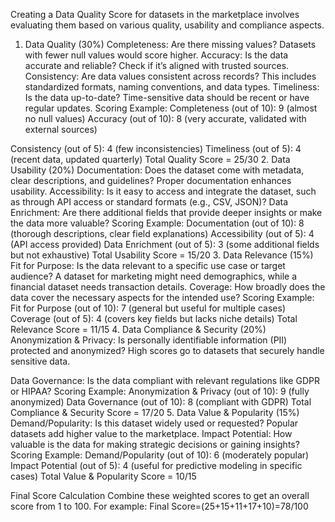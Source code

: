 Creating a Data Quality Score for datasets in the marketplace involves evaluating them
based on various quality, usability and compliance aspects.

1. Data Quality (30%)
Completeness: Are there missing values? Datasets with fewer null values would score
higher.
Accuracy: Is the data accurate and reliable? Check if it’s aligned with trusted sources.
Consistency: Are data values consistent across records? This includes standardized
formats, naming conventions, and data types.
Timeliness: Is the data up-to-date? Time-sensitive data should be recent or have regular
updates.
Scoring Example:
Completeness (out of 10): 9 (almost no null values)
Accuracy (out of 10): 8 (very accurate, validated with external sources)

Consistency (out of 5): 4 (few inconsistencies)
Timeliness (out of 5): 4 (recent data, updated quarterly)
Total Quality Score = 25/30
2. Data Usability (20%)
Documentation: Does the dataset come with metadata, clear descriptions, and
guidelines? Proper documentation enhances usability.
Accessibility: Is it easy to access and integrate the dataset, such as through API access or
standard formats (e.g., CSV, JSON)?
Data Enrichment: Are there additional fields that provide deeper insights or make the data
more valuable?
Scoring Example:
Documentation (out of 10): 8 (thorough descriptions, clear field explanations)
Accessibility (out of 5): 4 (API access provided)
Data Enrichment (out of 5): 3 (some additional fields but not exhaustive)
Total Usability Score = 15/20
3. Data Relevance (15%)
Fit for Purpose: Is the data relevant to a specific use case or target audience? A dataset for
marketing might need demographics, while a financial dataset needs transaction details.
Coverage: How broadly does the data cover the necessary aspects for the intended use?
Scoring Example:
Fit for Purpose (out of 10): 7 (general but useful for multiple cases)
Coverage (out of 5): 4 (covers key fields but lacks niche details)
Total Relevance Score = 11/15
4. Data Compliance & Security (20%)
Anonymization & Privacy: Is personally identifiable information (PII) protected and
anonymized? High scores go to datasets that securely handle sensitive data.

Data Governance: Is the data compliant with relevant regulations like GDPR or HIPAA?
Scoring Example:
Anonymization & Privacy (out of 10): 9 (fully anonymized)
Data Governance (out of 10): 8 (compliant with GDPR)
Total Compliance & Security Score = 17/20
5. Data Value & Popularity (15%)
Demand/Popularity: Is this dataset widely used or requested? Popular datasets add higher
value to the marketplace.
Impact Potential: How valuable is the data for making strategic decisions or gaining
insights?
Scoring Example:
Demand/Popularity (out of 10): 6 (moderately popular)
Impact Potential (out of 5): 4 (useful for predictive modeling in specific cases)
Total Value & Popularity Score = 10/15

Final Score Calculation
Combine these weighted scores to get an overall score from 1 to 100.
For example:
Final Score=(25+15+11+17+10)=78/100
